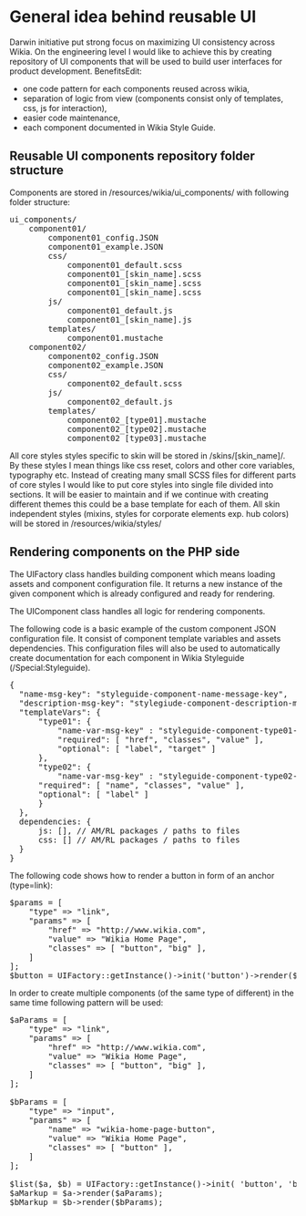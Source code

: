 # General idea behind reusable UI
Darwin initiative put strong focus on maximizing UI consistency across Wikia. On the engineering level I would like to achieve this by creating repository of UI components that will be used to build user interfaces for product development.
BenefitsEdit:
* one code pattern for each components reused across wikia,
* separation of logic from view (components consist only of templates, css, js for interaction),
* easier code maintenance,
* each component documented in Wikia Style Guide.

## Reusable UI components repository folder structure
Components are stored in /resources/wikia/ui_components/ with following folder structure:

<pre>
ui_components/
    component01/
        component01_config.JSON
        component01_example.JSON
        css/
            component01_default.scss
            component01_[skin_name].scss
            component01_[skin_name].scss
            component01_[skin_name].scss
        js/
            component01_default.js
            component01_[skin_name].js
        templates/
            component01.mustache
    component02/
        component02_config.JSON
        component02_example.JSON
        css/
            component02_default.scss
        js/
            component02_default.js
        templates/
            component02_[type01].mustache
            component02_[type02].mustache
            component02_[type03].mustache
</pre>

All core styles styles specific to skin will be stored in /skins/[skin_name]/. By these styles I mean things like css reset, colors and other core variables, typography etc. 
Instead of creating many small SCSS files for different parts of core styles I would like to put core styles into single file divided into sections. It will be easier to maintain and if we continue with creating different themes this could be a base template for each of them.
All skin independent styles (mixins, styles for corporate elements exp. hub colors) will be stored in /resources/wikia/styles/ 

## Rendering components on the PHP side
The UIFactory class handles building component which means loading assets and component configuration file. It returns a new instance of the given component which is already configured and ready for rendering.

The UIComponent class handles all logic for rendering components.

The following code is a basic example of the custom component JSON configuration file. It consist of component template variables and assets dependencies. This configuration files will also be used to automatically create documentation for each component in Wikia Styleguide (/Special:Styleguide).

<pre>
{
  "name-msg-key": "styleguide-component-name-message-key",
  "description-msg-key": "stylegiude-component-description-message-key",
  "templateVars": {
      "type01": {
          "name-var-msg-key" : "styleguide-component-type01-description-message-key",
          "required": [ "href", "classes", "value" ],
          "optional": [ "label", "target" ]
      },
      "type02": {
          "name-var-msg-key" : "styleguide-component-type02-description-message-key",
      "required": [ "name", "classes", "value" ],
      "optional": [ "label" ]
      }
  },
  dependencies: {
      js: [], // AM/RL packages / paths to files
      css: [] // AM/RL packages / paths to files
  } 
}
</pre>

The following code shows how to render a button in form of an anchor (type=link):
<pre>
$params = [
    "type" => "link",
    "params" => [
        "href" => "http://www.wikia.com",
        "value" => "Wikia Home Page",
        "classes" => [ "button", "big" ],
    ]
];
$button = UIFactory::getInstance()->init('button')->render($params);
</pre>
In order to create multiple components (of the same type of different) in the same time following pattern will be used:
<pre>
$aParams = [
    "type" => "link",
    "params" => [
        "href" => "http://www.wikia.com",
        "value" => "Wikia Home Page",
        "classes" => [ "button", "big" ],
    ]
];

$bParams = [
    "type" => "input",
    "params" => [
        "name" => "wikia-home-page-button",
        "value" => "Wikia Home Page",
        "classes" => [ "button" ],
    ]
];

$list($a, $b) = UIFactory::getInstance()->init( 'button', 'button' );
$aMarkup = $a->render($aParams);
$bMarkup = $b->render($bParams);
</pre>